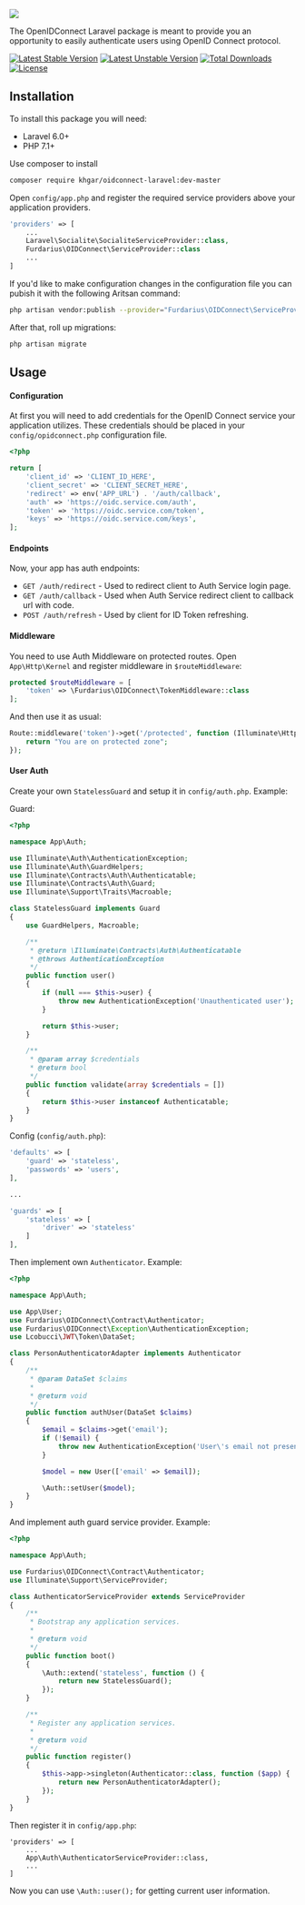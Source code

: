 ![](https://habrastorage.org/web/7c1/a19/e76/7c1a19e76cf54cb1adf2217a156b7310.png)

The OpenIDConnect Laravel package is meant to provide you an opportunity to easily authenticate users using OpenID Connect protocol.

[![Latest Stable Version](https://poser.pugx.org/furdarius/oidconnect-laravel/v/stable)](https://packagist.org/packages/furdarius/oidconnect-laravel)
[![Latest Unstable Version](https://poser.pugx.org/furdarius/oidconnect-laravel/v/unstable)](https://packagist.org/packages/furdarius/oidconnect-laravel)
[![Total Downloads](https://poser.pugx.org/furdarius/oidconnect-laravel/downloads)](https://packagist.org/packages/furdarius/oidconnect-laravel)
[![License](https://poser.pugx.org/furdarius/oidconnect-laravel/license)](https://packagist.org/packages/furdarius/oidconnect-laravel)

## Installation

To install this package you will need:
* Laravel 6.0+
* PHP 7.1+

Use composer to install
```bash
composer require khgar/oidconnect-laravel:dev-master
```

Open `config/app.php` and register the required service providers above your application providers.
```php
'providers' => [
    ...
    Laravel\Socialite\SocialiteServiceProvider::class,
    Furdarius\OIDConnect\ServiceProvider::class
    ...
]
```

If you'd like to make configuration changes in the configuration file you can pubish it with the following Aritsan command:
```bash
php artisan vendor:publish --provider="Furdarius\OIDConnect\ServiceProvider"
```

After that, roll up migrations:
```bash
php artisan migrate
```

## Usage


#### Configuration
At first you will need to add credentials for the OpenID Connect service your application utilizes.
These credentials should be placed in your `config/opidconnect.php` configuration file.

```php
<?php

return [
    'client_id' => 'CLIENT_ID_HERE',
    'client_secret' => 'CLIENT_SECRET_HERE',
    'redirect' => env('APP_URL') . '/auth/callback',
    'auth' => 'https://oidc.service.com/auth',
    'token' => 'https://oidc.service.com/token',
    'keys' => 'https://oidc.service.com/keys',
];
```

#### Endpoints
Now, your app has auth endpoints:
* `GET /auth/redirect` - Used to redirect client to Auth Service login page.
* `GET /auth/callback` - Used when Auth Service redirect client to callback url with code.
* `POST /auth/refresh` - Used by client for ID Token refreshing.

#### Middleware
You need to use Auth Middleware on protected routes.
Open `App\Http\Kernel` and register middleware in `$routeMiddleware`:
```php
protected $routeMiddleware = [
    'token' => \Furdarius\OIDConnect\TokenMiddleware::class
];
```

And then use it as usual:
```php
Route::middleware('token')->get('/protected', function (Illuminate\Http\Request $request) {
    return "You are on protected zone";
});
```

#### User Auth

Create your own `StatelessGuard` and setup it in `config/auth.php`. Example:

Guard:
```php
<?php

namespace App\Auth;

use Illuminate\Auth\AuthenticationException;
use Illuminate\Auth\GuardHelpers;
use Illuminate\Contracts\Auth\Authenticatable;
use Illuminate\Contracts\Auth\Guard;
use Illuminate\Support\Traits\Macroable;

class StatelessGuard implements Guard
{
    use GuardHelpers, Macroable;

    /**
     * @return \Illuminate\Contracts\Auth\Authenticatable
     * @throws AuthenticationException
     */
    public function user()
    {
        if (null === $this->user) {
            throw new AuthenticationException('Unauthenticated user');
        }

        return $this->user;
    }

    /**
     * @param array $credentials
     * @return bool
     */
    public function validate(array $credentials = [])
    {
        return $this->user instanceof Authenticatable;
    }
}
```

Config (`config/auth.php`):

```php
'defaults' => [
    'guard' => 'stateless',
    'passwords' => 'users',
],

...

'guards' => [
    'stateless' => [
        'driver' => 'stateless'
    ]
],
```


Then implement own `Authenticator`. Example:

```php
<?php

namespace App\Auth;

use App\User;
use Furdarius\OIDConnect\Contract\Authenticator;
use Furdarius\OIDConnect\Exception\AuthenticationException;
use Lcobucci\JWT\Token\DataSet;

class PersonAuthenticatorAdapter implements Authenticator
{
    /**
     * @param DataSet $claims
     *
     * @return void
     */
    public function authUser(DataSet $claims)
    {
        $email = $claims->get('email');
        if (!$email) {
            throw new AuthenticationException('User\'s email not present in token');
        }

        $model = new User(['email' => $email]);

        \Auth::setUser($model);
    }
}
```

And implement auth guard service provider. Example:

```php
<?php

namespace App\Auth;

use Furdarius\OIDConnect\Contract\Authenticator;
use Illuminate\Support\ServiceProvider;

class AuthenticatorServiceProvider extends ServiceProvider
{
    /**
     * Bootstrap any application services.
     *
     * @return void
     */
    public function boot()
    {
        \Auth::extend('stateless', function () {
            return new StatelessGuard();
        });
    }

    /**
     * Register any application services.
     *
     * @return void
     */
    public function register()
    {
        $this->app->singleton(Authenticator::class, function ($app) {
            return new PersonAuthenticatorAdapter();
        });
    }
}
```

Then register it in `config/app.php`:

```
'providers' => [
    ...
    App\Auth\AuthenticatorServiceProvider::class,
    ...
]
```

Now you can use `\Auth::user();` for getting current user information.